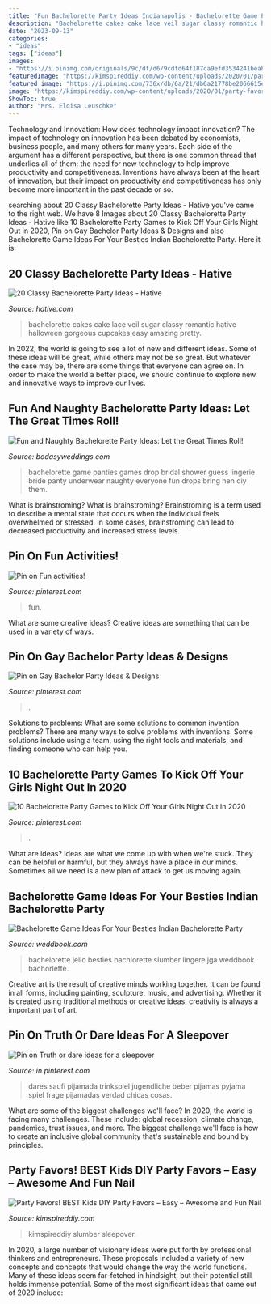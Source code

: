 ```yaml
---
title: "Fun Bachelorette Party Ideas Indianapolis - Bachelorette Game Panties Games Drop Bridal Shower Guess Lingerie Bride Panty Underwear Naughty Everyone Fun Drops Bring Hen Diy Them"
description: "Bachelorette cakes cake lace veil sugar classy romantic hative halloween gorgeous cupcakes easy amazing pretty"
date: "2023-09-13"
categories:
- "ideas"
tags: ["ideas"]
images:
- "https://i.pinimg.com/originals/9c/df/d6/9cdfd64f187ca9efd3534241beabaf2d.jpg"
featuredImage: "https://kimspireddiy.com/wp-content/uploads/2020/01/party-favors-nail-polish-1-1.jpg"
featured_image: "https://i.pinimg.com/736x/db/6a/21/db6a21778be2066615e18ef8b97001fd.jpg"
image: "https://kimspireddiy.com/wp-content/uploads/2020/01/party-favors-nail-polish-1-1.jpg"
ShowToc: true
author: "Mrs. Eloisa Leuschke"
---
```



Technology and Innovation: How does technology impact innovation?
The impact of technology on innovation has been debated by economists, business people, and many others for many years. Each side of the argument has a different perspective, but there is one common thread that underlies all of them: the need for new technology to help improve productivity and competitiveness. Inventions have always been at the heart of innovation, but their impact on productivity and competitiveness has only become more important in the past decade or so.

	

		
searching about 20 Classy Bachelorette Party Ideas - Hative you've came to the right web. We have 8 Images about 20 Classy Bachelorette Party Ideas - Hative like 10 Bachelorette Party Games to Kick Off Your Girls Night Out in 2020, Pin on Gay Bachelor Party Ideas &amp; Designs and also Bachelorette Game Ideas For Your Besties Indian Bachelorette Party. Here it is:
		
    
## 20 Classy Bachelorette Party Ideas - Hative

<img loading=lazy src="https://hative.com/wp-content/uploads/2014/04/classy-bachelorette-party/19-romantic-lace-bachelorette.jpg" onerror="this.onerror=null;this.src='https://tse1.mm.bing.net/th?id=OIP.ySCVdejvUMNUpIkN7onUrwHaJ4&amp;pid=15.1';" alt="20 Classy Bachelorette Party Ideas - Hative">

_Source: hative.com_

>bachelorette cakes cake lace veil sugar classy romantic hative halloween gorgeous cupcakes easy amazing pretty. 

	

In 2022, the world is going to see a lot of new and different ideas. Some of these ideas will be great, while others may not be so great. But whatever the case may be, there are some things that everyone can agree on. In order to make the world a better place, we should continue to explore new and innovative ways to improve our lives.

    
## Fun And Naughty Bachelorette Party Ideas: Let The Great Times Roll!

<img loading=lazy src="https://bodasyweddings.com/wp-content/uploads/2016/11/Bachelorette-party-Guess-the-Panties-game.jpg" onerror="this.onerror=null;this.src='https://tse2.mm.bing.net/th?id=OIP.14EPKiIDAZCZm2I6LORTIgHaJ3&amp;pid=15.1';" alt="Fun and Naughty Bachelorette Party Ideas: Let the Great Times Roll!">

_Source: bodasyweddings.com_

>bachelorette game panties games drop bridal shower guess lingerie bride panty underwear naughty everyone fun drops bring hen diy them. 

	

What is brainstroming?
What is brainstroming? Brainstroming is a term used to describe a mental state that occurs when the individual feels overwhelmed or stressed. In some cases, brainstroming can lead to decreased productivity and increased stress levels.

    
## Pin On Fun Activities!

<img loading=lazy src="https://i.pinimg.com/736x/5c/99/60/5c99607b7fe9433136ca9566302a04b4.jpg" onerror="this.onerror=null;this.src='https://tse1.mm.bing.net/th?id=OIP.2joEuNDKxsiBHlv12os3oQHaJ4&amp;pid=15.1';" alt="Pin on Fun activities!">

_Source: pinterest.com_

>fun. 

	

What are some creative ideas?
Creative ideas are something that can be used in a variety of ways.

    
## Pin On Gay Bachelor Party Ideas &amp; Designs

<img loading=lazy src="https://i.pinimg.com/originals/9c/df/d6/9cdfd64f187ca9efd3534241beabaf2d.jpg" onerror="this.onerror=null;this.src='https://tse1.mm.bing.net/th?id=OIP.jh7m0QYVvdgwuIPlaVv6ygHaJ4&amp;pid=15.1';" alt="Pin on Gay Bachelor Party Ideas &amp; Designs">

_Source: pinterest.com_

>. 

	

Solutions to problems: What are some solutions to common invention problems?
There are many ways to solve problems with inventions. Some solutions include using a team, using the right tools and materials, and finding someone who can help you.

    
## 10 Bachelorette Party Games To Kick Off Your Girls Night Out In 2020

<img loading=lazy src="https://i.pinimg.com/736x/38/7e/48/387e48bb796c13bf8bb8fa0bfa485d49.jpg" onerror="this.onerror=null;this.src='https://tse3.mm.bing.net/th?id=OIP.rjX5OTbE5rIG3H0IP96hkAHaHa&amp;pid=15.1';" alt="10 Bachelorette Party Games to Kick Off Your Girls Night Out in 2020">

_Source: pinterest.com_

>. 

	

What are ideas?
Ideas are what we come up with when we're stuck. They can be helpful or harmful, but they always have a place in our minds. Sometimes all we need is a new plan of attack to get us moving again.

    
## Bachelorette Game Ideas For Your Besties Indian Bachelorette Party

<img loading=lazy src="http://s3.weddbook.me/t1/2/8/0/2808460/bachelorette-game-ideas-for-your-besties-indian-bachelorette-party.jpg" onerror="this.onerror=null;this.src='https://tse3.mm.bing.net/th?id=OIP.XuMbGFrZtbHuBYu9dMsvPQHaJ3&amp;pid=15.1';" alt="Bachelorette Game Ideas For Your Besties Indian Bachelorette Party">

_Source: weddbook.com_

>bachelorette jello besties bachlorette slumber lingere jga weddbook bachorlette. 

	

Creative art is the result of creative minds working together. It can be found in all forms, including painting, sculpture, music, and advertising. Whether it is created using traditional methods or creative ideas, creativity is always a important part of art.

    
## Pin On Truth Or Dare Ideas For A Sleepover

<img loading=lazy src="https://i.pinimg.com/736x/db/6a/21/db6a21778be2066615e18ef8b97001fd.jpg" onerror="this.onerror=null;this.src='https://tse2.mm.bing.net/th?id=OIP.FGjRFrPX5H3fK-MB640QowHaO0&amp;pid=15.1';" alt="Pin on Truth or dare ideas for a sleepover">

_Source: in.pinterest.com_

>dares saufi pijamada trinkspiel jugendliche beber pijamas pyjama spiel frage pijamadas verdad chicas cosas. 

	

What are some of the biggest challenges we'll face?
In 2020, the world is facing many challenges. These include: global recession, climate change, pandemics, trust issues, and more. The biggest challenge we'll face is how to create an inclusive global community that's sustainable and bound by principles.

    
## Party Favors! BEST Kids DIY Party Favors – Easy – Awesome And Fun Nail

<img loading=lazy src="https://kimspireddiy.com/wp-content/uploads/2020/01/party-favors-nail-polish-1-1.jpg" onerror="this.onerror=null;this.src='https://tse1.mm.bing.net/th?id=OIP.AZlRp_ewqK_VRP9TdGeqiQHaJ4&amp;pid=15.1';" alt="Party Favors! BEST Kids DIY Party Favors – Easy – Awesome and Fun Nail">

_Source: kimspireddiy.com_

>kimspireddiy slumber sleepover. 

	

In 2020, a large number of visionary ideas were put forth by professional thinkers and entrepreneurs. These proposals included a variety of new concepts and concepts that would change the way the world functions. Many of these ideas seem far-fetched in hindsight, but their potential still holds immense potential. Some of the most significant ideas that came out of 2020 include: 

